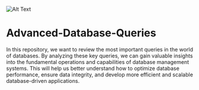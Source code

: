 ![Alt Text](https://static.javatpoint.com/tutorial/markdown/images/images-in-markdown.png)
# Advanced-Database-Queries
In this repository, we want to review the most important queries in the world of databases. By analyzing these key queries, we can gain valuable insights into the fundamental operations and capabilities of database management systems. This will help us better understand how to optimize database performance, ensure data integrity, and develop more efficient and scalable database-driven applications.
